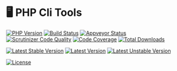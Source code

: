 # 🖥️ PHP Cli Tools

[![PHP Version](https://img.shields.io/packagist/php-v/alecrabbit/php-cli-tools.svg)](https://php.net/)
[![Build Status](https://travis-ci.com/alecrabbit/php-cli-tools.svg?branch=master)](https://travis-ci.com/alecrabbit/php-cli-tools)
[![Appveyor Status](https://img.shields.io/appveyor/ci/alecrabbit/php-cli-tools.svg?label=Windows)](https://ci.appveyor.com/project/alecrabbit/php-cli-tools/branch/master)
[![Scrutinizer Code Quality](https://scrutinizer-ci.com/g/alecrabbit/php-cli-tools/badges/quality-score.png?b=master)](https://scrutinizer-ci.com/g/alecrabbit/php-cli-tools/?branch=master)
[![Code Coverage](https://scrutinizer-ci.com/g/alecrabbit/php-cli-tools/badges/coverage.png?b=master)](https://scrutinizer-ci.com/g/alecrabbit/php-cli-tools/?branch=master)
[![Total Downloads](https://poser.pugx.org/alecrabbit/php-cli-tools/downloads)](https://packagist.org/packages/alecrabbit/php-cli-tools)

[![Latest Stable Version](https://poser.pugx.org/alecrabbit/php-cli-tools/v/stable)](https://packagist.org/packages/alecrabbit/php-cli-tools)
[![Latest Version](https://img.shields.io/packagist/v/alecrabbit/php-cli-tools.svg)](https://packagist.org/packages/alecrabbit/php-cli-tools)
[![Latest Unstable Version](https://poser.pugx.org/alecrabbit/php-cli-tools/v/unstable)](https://packagist.org/packages/alecrabbit/php-cli-tools)

[![License](https://poser.pugx.org/alecrabbit/php-cli-tools/license)](https://packagist.org/packages/alecrabbit/php-cli-tools)
<!--[![Average time to resolve an issue](http://isitmaintained.com/badge/resolution/alecrabbit/php-cli-tools.svg)](http://isitmaintained.com/project/alecrabbit/php-cli-tools "Average time to resolve an issue")-->
<!--[![Percentage of issues still open](http://isitmaintained.com/badge/open/alecrabbit/php-cli-tools.svg)](http://isitmaintained.com/project/alecrabbit/php-cli-tools "Percentage of issues still open")-->
